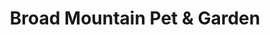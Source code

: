 ---
title: "Broad Mountain Pet & Garden"
url: /frackville/broad-mountain-pet-and-garden/
shop: pet
---